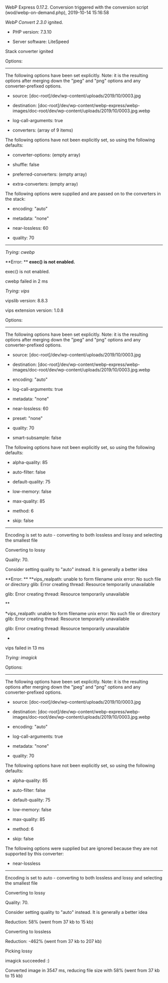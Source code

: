 WebP Express 0.17.2. Conversion triggered with the conversion script (wod/webp-on-demand.php), 2019-10-14 15:16:58

*WebP Convert 2.3.0*  ignited.
- PHP version: 7.3.10
- Server software: LiteSpeed

Stack converter ignited

Options:
------------
The following options have been set explicitly. Note: it is the resulting options after merging down the "jpeg" and "png" options and any converter-prefixed options.
- source: [doc-root]/dev/wp-content/uploads/2019/10/0003.jpg
- destination: [doc-root]/dev/wp-content/webp-express/webp-images/doc-root/dev/wp-content/uploads/2019/10/0003.jpg.webp
- log-call-arguments: true
- converters: (array of 9 items)

The following options have not been explicitly set, so using the following defaults:
- converter-options: (empty array)
- shuffle: false
- preferred-converters: (empty array)
- extra-converters: (empty array)

The following options were supplied and are passed on to the converters in the stack:
- encoding: "auto"
- metadata: "none"
- near-lossless: 60
- quality: 70
------------


*Trying: cwebp* 

**Error: ** **exec() is not enabled.** 
exec() is not enabled.
cwebp failed in 2 ms

*Trying: vips* 
vipslib version: 8.8.3
vips extension version: 1.0.8

Options:
------------
The following options have been set explicitly. Note: it is the resulting options after merging down the "jpeg" and "png" options and any converter-prefixed options.
- source: [doc-root]/dev/wp-content/uploads/2019/10/0003.jpg
- destination: [doc-root]/dev/wp-content/webp-express/webp-images/doc-root/dev/wp-content/uploads/2019/10/0003.jpg.webp
- encoding: "auto"
- log-call-arguments: true
- metadata: "none"
- near-lossless: 60
- preset: "none"
- quality: 70
- smart-subsample: false

The following options have not been explicitly set, so using the following defaults:
- alpha-quality: 85
- auto-filter: false
- default-quality: 75
- low-memory: false
- max-quality: 85
- method: 6
- skip: false
------------

Encoding is set to auto - converting to both lossless and lossy and selecting the smallest file

Converting to lossy
Quality: 70. 
Consider setting quality to "auto" instead. It is generally a better idea

**Error: ** **vips_realpath: unable to form filename
unix error: No such file or directory
glib: Error creating thread: Resource temporarily unavailable

glib: Error creating thread: Resource temporarily unavailable

** 
*vips_realpath: unable to form filename
unix error: No such file or directory
glib: Error creating thread: Resource temporarily unavailable

glib: Error creating thread: Resource temporarily unavailable

* 
vips failed in 13 ms

*Trying: imagick* 

Options:
------------
The following options have been set explicitly. Note: it is the resulting options after merging down the "jpeg" and "png" options and any converter-prefixed options.
- source: [doc-root]/dev/wp-content/uploads/2019/10/0003.jpg
- destination: [doc-root]/dev/wp-content/webp-express/webp-images/doc-root/dev/wp-content/uploads/2019/10/0003.jpg.webp
- encoding: "auto"
- log-call-arguments: true
- metadata: "none"
- quality: 70

The following options have not been explicitly set, so using the following defaults:
- alpha-quality: 85
- auto-filter: false
- default-quality: 75
- low-memory: false
- max-quality: 85
- method: 6
- skip: false

The following options were supplied but are ignored because they are not supported by this converter:
- near-lossless
------------

Encoding is set to auto - converting to both lossless and lossy and selecting the smallest file

Converting to lossy
Quality: 70. 
Consider setting quality to "auto" instead. It is generally a better idea
Reduction: 58% (went from 37 kb to 15 kb)

Converting to lossless
Reduction: -462% (went from 37 kb to 207 kb)

Picking lossy
imagick succeeded :)

Converted image in 3547 ms, reducing file size with 58% (went from 37 kb to 15 kb)
